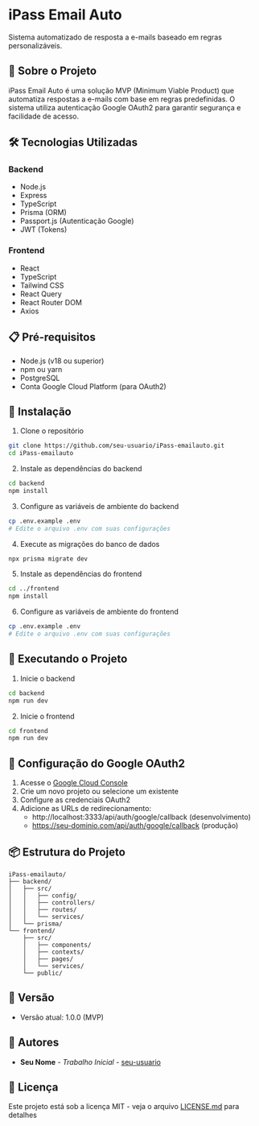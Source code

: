 # iPass Email Auto

Sistema automatizado de resposta a e-mails baseado em regras personalizáveis.

## 🚀 Sobre o Projeto

iPass Email Auto é uma solução MVP (Minimum Viable Product) que automatiza respostas a e-mails com base em regras predefinidas. O sistema utiliza autenticação Google OAuth2 para garantir segurança e facilidade de acesso.

## 🛠️ Tecnologias Utilizadas

### Backend
- Node.js
- Express
- TypeScript
- Prisma (ORM)
- Passport.js (Autenticação Google)
- JWT (Tokens)

### Frontend
- React
- TypeScript
- Tailwind CSS
- React Query
- React Router DOM
- Axios

## 📋 Pré-requisitos

- Node.js (v18 ou superior)
- npm ou yarn
- PostgreSQL
- Conta Google Cloud Platform (para OAuth2)

## 🔧 Instalação

1. Clone o repositório
```bash
git clone https://github.com/seu-usuario/iPass-emailauto.git
cd iPass-emailauto
```

2. Instale as dependências do backend
```bash
cd backend
npm install
```

3. Configure as variáveis de ambiente do backend
```bash
cp .env.example .env
# Edite o arquivo .env com suas configurações
```

4. Execute as migrações do banco de dados
```bash
npx prisma migrate dev
```

5. Instale as dependências do frontend
```bash
cd ../frontend
npm install
```

6. Configure as variáveis de ambiente do frontend
```bash
cp .env.example .env
# Edite o arquivo .env com suas configurações
```

## 🚀 Executando o Projeto

1. Inicie o backend
```bash
cd backend
npm run dev
```

2. Inicie o frontend
```bash
cd frontend
npm run dev
```

## 🔐 Configuração do Google OAuth2

1. Acesse o [Google Cloud Console](https://console.cloud.google.com)
2. Crie um novo projeto ou selecione um existente
3. Configure as credenciais OAuth2
4. Adicione as URLs de redirecionamento:
   - http://localhost:3333/api/auth/google/callback (desenvolvimento)
   - https://seu-dominio.com/api/auth/google/callback (produção)

## 📦 Estrutura do Projeto

```
iPass-emailauto/
├── backend/
│   ├── src/
│   │   ├── config/
│   │   ├── controllers/
│   │   ├── routes/
│   │   └── services/
│   └── prisma/
└── frontend/
    ├── src/
    │   ├── components/
    │   ├── contexts/
    │   ├── pages/
    │   └── services/
    └── public/
```

## 🔄 Versão

- Versão atual: 1.0.0 (MVP)

## 👥 Autores

* **Seu Nome** - *Trabalho Inicial* - [seu-usuario](https://github.com/seu-usuario)

## 📄 Licença

Este projeto está sob a licença MIT - veja o arquivo [LICENSE.md](LICENSE.md) para detalhes 